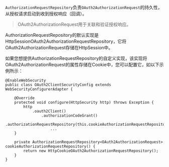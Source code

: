 `AuthorizationRequestRepository`负责`OAuth2AuthorizationRequest`的持久性，从授权请求启动到收到授权响应（回调）。

> OAuth2AuthorizationRequest用于关联和验证授权响应。

AuthorizationRequestRepository的默认实现是HttpSessionOAuth2AuthorizationRequestRepository，它将OAuth2AuthorizationRequest存储在HttpSession中。

如果您想提供AuthorizationRequestRepository的自定义实现，该实现将OAuth2AuthorizationRequest的属性存储在Cookie中，您可以配置它，如以下示例所示：

```
@EnableWebSecurity
public class OAuth2ClientSecurityConfig extends WebSecurityConfigurerAdapter {

    @Override
    protected void configure(HttpSecurity http) throws Exception {
        http
            .oauth2Client()
                .authorizationCodeGrant()
                    .authorizationRequestRepository(this.cookieAuthorizationRequestRepository())
                    ...
    }

    private AuthorizationRequestRepository<OAuth2AuthorizationRequest> cookieAuthorizationRequestRepository() {
        return new HttpCookieOAuth2AuthorizationRequestRepository();
    }
}
```



